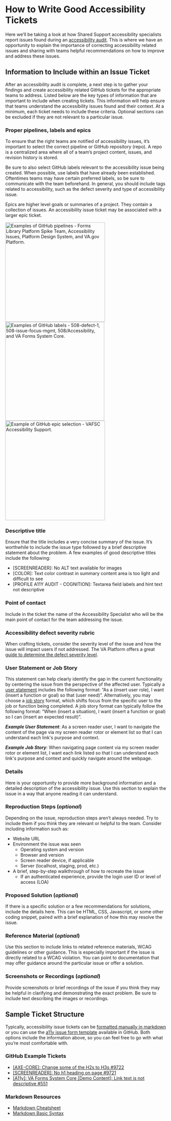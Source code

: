 # How to Write Good Accessibility Tickets
Here we’ll be taking a look at how Shared Support accessibility specialists report issues found during an [accessibility audit](https://github.com/department-of-veterans-affairs/va.gov-team/blob/master/teams/shared-support/accessibility/documentation/whats-needed-to-start-an-accessibility-audit.md). This is where we have an opportunity to explain the importance of correcting accessibility related issues and sharing with teams helpful recommendations on how to improve and address these issues.

## Information to Include within an Issue Ticket
After an accessibility audit is complete, a next step is to gather your findings and create accessibility related GitHub tickets for the appropriate teams to address. Listed below are the key types of information that are important to include when creating tickets. This information will help ensure that teams understand the accessibility issues found and their context. At a minimum, each ticket needs to include these criteria. Optional sections can be excluded if they are not relevant to a particular issue.

### Proper pipelines, labels and epics
To ensure that the right teams are notified of accessibility issues, it’s important to select the correct pipeline or GitHub repository (repo). A repo is a centralized area where all of a team’s project content, issues, and revision history is stored.

Be sure to also select GitHub labels relevant to the accessibility issue being created. When possible, use labels that have already been established. Oftentimes teams may have certain preferred labels, so be sure to communicate with the team beforehand. In general, you should include tags related to accessibility, such as the defect severity and type of accessibility issue.

Epics are higher level goals or summaries of a project. They contain a collection of issues. An accessibility issue ticket may be associated with a larger epic ticket.

<img width="312" alt="Examples of GitHub pipelines - Forms Library Platform Spike Team, Accessibility Issues, Platform Design System, and VA.gov Platform." src="https://user-images.githubusercontent.com/25351510/189417902-131d0b22-89ee-4f7e-9cac-8c31b17ab5d9.png"> <img width="310" alt="Examples of GitHub labels - 508-defect-1, 508-issue-focus-mgmt, 508/Accessibility, and VA Forms System Core." src="https://user-images.githubusercontent.com/25351510/189417899-b030b7c0-28c9-4464-97d4-ff4af6736c76.png"> <img width="312" alt="Example of GitHub epic selection - VAFSC Accessibility Support." src="https://user-images.githubusercontent.com/25351510/189417895-57abf1b6-9714-40e9-a89e-cf34a3baadcc.png">

### Descriptive title
Ensure that the title includes a very concise summary of the issue. It’s worthwhile to include the issue type followed by a brief descriptive statement about the problem. A few examples of good descriptive titles include the following:
* [SCREENREADER]: No ALT text available for images
* [COLOR]: Text color contrast in summary content area is too light and difficult to see
* [PROFILE A11Y AUDIT - COGNITION]: Textarea field labels and hint text not descriptive

### Point of contact
Include in the ticket the name of the Accessibility Specialist who will be the main point of contact for the team addressing the issue.

### Accessibility defect severity rubric
When crafting tickets, consider the severity level of the issue and how the issue will impact users if not addressed. The VA Platform offers a great [guide to determine the defect severity level](https://depo-platform-documentation.scrollhelp.site/developer-docs/accessibility-defect-severity-rubric).

### User Statement or Job Story
This statement can help clearly identify the gap in the current functionality by centering the issue from the perspective of the affected user. Typically a [user statement](https://www.nngroup.com/articles/user-need-statements/) includes the following format: “As a (insert user role), I want (insert a function or goal) so that (user need)”. Alternatively, you may choose a [job story](https://www.mountaingoatsoftware.com/blog/job-stories-offer-a-viable-alternative-to-user-stories) format, which shifts focus from the specific user to the job or function being completed. A job story format can typically follow the following format: “When (insert a situation), I want (insert a function or goal) so I can (insert an expected result)”.

***Example User Statement***: As a screen reader user, I want to navigate the content of the page via my screen reader rotor or element list so that I can understand each link's purpose and context.

***Example Job Story***: When navigating page content via my screen reader rotor or element list, I want each link listed so that I can understand each link's purpose and context and quickly navigate around the webpage.

### Details
Here is your opportunity to provide more background information and a detailed description of the accessibility issue. Use this section to explain the issue in a way that anyone reading it can understand.

### Reproduction Steps (*optional*)
Depending on the issue, reproduction steps aren’t always needed. Try to include them if you think they are relevant or helpful to the team. Consider including information such as:
* Website URL
* Environment the issue was seen
  * Operating system and version
  * Browser and version
  * Screen reader device, if applicable
  * Server (localhost, staging, prod, etc.)
* A brief, step-by-step walkthrough of how to recreate the issue
  * If an authenticated experience, provide the login user ID or level of access (LOA)

### Proposed Solution (*optional*)
If there is a specific solution or a few recommendations for solutions, include the details here. This can be HTML, CSS, Javascript, or some other coding snippet, paired with a brief explanation of how this may resolve the issue.

### Reference Material (*optional*)
Use this section to include links to related reference materials, WCAG guidelines or other guidance. This is especially important if the issue is directly related to a WCAG violation. You can point to documentation that may offer guidance around the particular issue or offer a solution.

### Screenshots or Recordings (*optional*)
Provide screenshots or brief recordings of the issue if you think they may be helpful in clarifying and demonstrating the exact problem. Be sure to include text describing the images or recordings.

## Sample Ticket Structure
Typically, accessibility issue tickets can be [formatted manually in markdown](https://github.com/department-of-veterans-affairs/va.gov-team/issues/new?assignees=&labels=508%2FAccessibility&template=508-issue.md&title=) or you can use the [a11y issue form template](https://github.com/department-of-veterans-affairs/va.gov-team/issues/new?assignees=&labels=508%2FAccessibility&template=a11y-issue.yaml&title=508-defect-x%3A) available in GitHub. Both options include the information above, so you can feel free to go with what you’re most comfortable with.

### GitHub Example Tickets
* [[AXE-CORE]: Change some of the H2s to H3s #9722](https://github.com/department-of-veterans-affairs/va.gov-cms/issues/9722)
* [[SCREENREADER]: No h1 heading on page #9721](https://github.com/department-of-veterans-affairs/va.gov-cms/issues/9721)
* [[A11y]: VA Forms System Core [Demo Content]: Link text is not descriptive #551](https://github.com/department-of-veterans-affairs/va-forms-system-core/issues/551)

### Markdown Resources 
* [Markdown Cheatsheet](https://github.com/adam-p/markdown-here/wiki/Markdown-Cheatsheet)
* [Markdown Basic Syntax](https://www.markdownguide.org/basic-syntax/)
